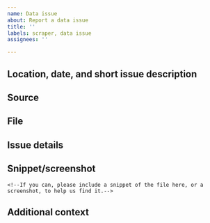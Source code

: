 ```yaml
---
name: Data issue
about: Report a data issue
title: ''
labels: scraper, data issue
assignees: ''

---
```


## Location, date, and short issue description
<!-- the location and date of the issue (please also put this in the issue title) -->
<!-- e.g., "negative case count for Some County, Some State, USA on March 19" -->

## Source
<!-- source or url, if applicable -->

## File
<!-- the data file with the discrepancy -->

## Issue details
<!-- bad data or values currently in the file, and what was expected -->

## Snippet/screenshot
```
<!--If you can, please include a snippet of the file here, or a screenshot, to help us find it.-->
```

## Additional context
<!--Add any other context here.-->


<!--- Delete any section that doesn't apply.  Thank you! -->
